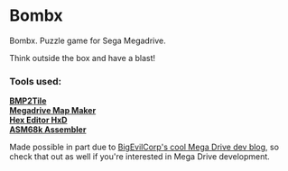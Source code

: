# Bombx
Bombx. Puzzle game for Sega Megadrive.  
  
Think outside the box and have a blast!

### Tools used:
[__BMP2Tile__](http://gendev.spritesmind.net/page-b2t)  
[__Megadrive Map Maker__](http://gendev.spritesmind.net/page-mmm.html)  
[__Hex Editor HxD__](https://mh-nexus.de/de/hxd/)  
[__ASM68k Assembler__](http://retrocdn.net/File:ASM68k.7z)  
  
Made possible in part due to [BigEvilCorp's cool Mega Drive dev blog](https://bigevilcorporation.co.uk/), so check that out as well if you're interested in Mega Drive development.
